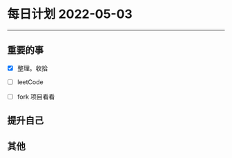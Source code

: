 #  每日计划 2022-05-03
---
## 重要的事
- [x]  整理。收拾
- [ ]  leetCode
- [ ]  fork 项目看看



## 提升自己

  



## 其他








